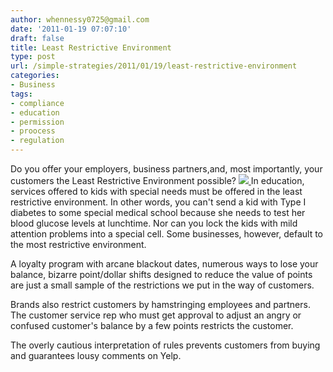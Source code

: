 ```yaml
---
author: whennessy0725@gmail.com
date: '2011-01-19 07:07:10'
draft: false
title: Least Restrictive Environment
type: post
url: /simple-strategies/2011/01/19/least-restrictive-environment
categories:
- Business
tags:
- compliance
- education
- permission
- proocess
- regulation
---
```


Do you offer your employers, business partners,and, most importantly, your customers the Least Restrictive Environment possible?
[![](http://billhennessy.net/wp-content/uploads/2011/01/Confined_Space_Sign-300x197.jpg)
]()In education, services offered to kids with special needs must be offered in the least restrictive environment. In other words, you can't send a kid with Type I diabetes to some special medical school because she needs to test her blood glucose levels at lunchtime. Nor can you lock the kids with mild attention problems into a special cell. Some businesses, however, default to the most restrictive environment.




A loyalty program with arcane blackout dates, numerous ways to lose your balance, bizarre point/dollar shifts designed to reduce the value of points are just a small sample of the restrictions we put in the way of customers.




Brands also restrict customers by hamstringing employees and partners. The customer service rep who must get approval to adjust an angry or confused customer's balance by a few points restricts the customer.




The overly cautious interpretation of rules prevents customers from buying and guarantees lousy comments on Yelp.

